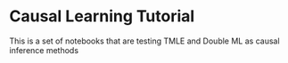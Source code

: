 # Causal Learning Tutorial  
  
This is a set of notebooks that are testing TMLE and Double ML as causal inference methods